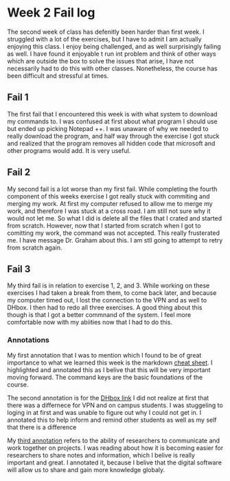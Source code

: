 # Week 2 Fail log
The second week of class has defenitly been harder than first week. I struggled with a lot of the exercises, but I have to admit I am actually enjoying this class. I enjoy being challenged, and as well surprisingly failing as well. I have found it enjoyable t run int problem and think of other ways which are outside the box to solve the issues that arise, I have not necessarily had to do this with other classes. Nonetheless, the course has been difficult and stressful at times. 
## Fail 1
The first fail that I encountered this week is with what system to download my commands to. I was confused at first about what program I should use but ended up picking Notepad ++. I was unaware of why we needed to really download the program, and half way through the exercise I got stuck and realized that the program removes all hidden code that microsoft and other programs would add. It is very useful.

## Fail 2
My second fail is a lot worse than my first fail. While completing the fourth component of this weeks exercise I got really stuck with commiting and merging my work. At first my computer refused to allow me to merge my work, and therefore I was stuck at a cross road. I am still not sure why it would not let me. So what I did is delete all the files that I crated and started from scratch. However, now that I started from scratch when I got to comitting my work, the command was not accepted. This really frusterated me. I have message Dr. Graham about this. I am stll going to attempt to retry from scratch again. 

## Fail 3
My third fail is in relation to exercise 1, 2, and 3. While working on these exercises I had taken a break from them, to come back later, and because my computer timed out, I lost the connection to the VPN and as well to DHbox. I then had to redo all three exercises. A good thing about this though is that I got a better commnand of the system. I feel more comfortable now with my abiities now that I had to do this. 

### Annotations
My first annotation that I was to mention which I found to be of great importance to what we learned this week is the markdown [cheat sheet](https://hyp.is/DX0Ouni3Eem8fJN4g5zeRw/github.com/adam-p/markdown-here/wiki/Markdown-Cheatsheet). I highlighted and annotated this as I belive that this will be very important moving forward. The command keys are the basic foundations of the course.

The second annotation is for the [DHbox link](https://hyp.is/FAmHcnjVEem8l7tujkpj2w/workbook.craftingdigitalhistory.ca/module-1/Exercises/) I did not realize at first that there was a differnece for VPN and on campus students. I was stuggeling to loging in at first and was unable to figure out why I could not get in. I annotated this to help inform and remind other students as well as my self that there is a difference

My [third annotation](https://hyp.is/g4mf9Hi0EemM6ENXxrZ-8g/workbook.craftingdigitalhistory.ca/module-1/Open-Access-Research/) refers to the ability of researchers to communicate and work together on projects. I was reading about how it is becoming easier for researchers to share notes and information, which I belive is really important and great. I annotated it, because I belive that the digital software will allow us to share and gain more knowledge globaly. 
